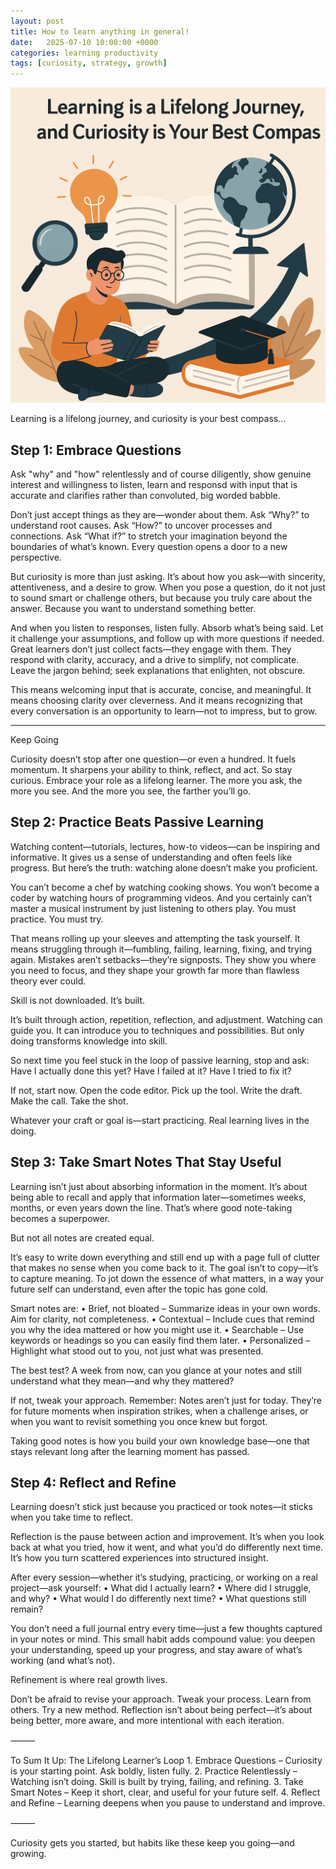 ```yaml
---
layout: post
title: How to learn anything in general!
date:   2025-07-10 10:00:00 +0000
categories: learning productivity
tags: [curiosity, strategy, growth]
---
```


![Learning is a Lifelong Journey](/images/assets/Learning.png)

Learning is a lifelong journey, and curiosity is your best compass...

## Step 1: Embrace Questions

Ask "why" and "how" relentlessly and of course diligently, show genuine interest and willingness to listen, learn and responsd with input that is accurate and clarifies rather than convoluted, big worded babble.

Don’t just accept things as they are—wonder about them. Ask “Why?” to understand root causes. Ask “How?” to uncover processes and connections. Ask “What if?” to stretch your imagination beyond the boundaries of what’s known. Every question opens a door to a new perspective.

But curiosity is more than just asking. It’s about how you ask—with sincerity, attentiveness, and a desire to grow. When you pose a question, do it not just to sound smart or challenge others, but because you truly care about the answer. Because you want to understand something better.

And when you listen to responses, listen fully. Absorb what’s being said. Let it challenge your assumptions, and follow up with more questions if needed. Great learners don’t just collect facts—they engage with them. They respond with clarity, accuracy, and a drive to simplify, not complicate. Leave the jargon behind; seek explanations that enlighten, not obscure.

This means welcoming input that is accurate, concise, and meaningful. It means choosing clarity over cleverness. And it means recognizing that every conversation is an opportunity to learn—not to impress, but to grow.

---

Keep Going

Curiosity doesn’t stop after one question—or even a hundred. It fuels momentum. It sharpens your ability to think, reflect, and act. So stay curious. Embrace your role as a lifelong learner. The more you ask, the more you see. And the more you see, the farther you’ll go.

## Step 2: Practice Beats Passive Learning

Watching content—tutorials, lectures, how-to videos—can be inspiring and informative. It gives us a sense of understanding and often feels like progress. But here’s the truth: watching alone doesn’t make you proficient.

You can’t become a chef by watching cooking shows. You won’t become a coder by watching hours of programming videos. And you certainly can’t master a musical instrument by just listening to others play. You must practice. You must try.

That means rolling up your sleeves and attempting the task yourself. It means struggling through it—fumbling, failing, learning, fixing, and trying again. Mistakes aren’t setbacks—they’re signposts. They show you where you need to focus, and they shape your growth far more than flawless theory ever could.

Skill is not downloaded. It’s built.

It’s built through action, repetition, reflection, and adjustment. Watching can guide you. It can introduce you to techniques and possibilities. But only doing transforms knowledge into skill.

So next time you feel stuck in the loop of passive learning, stop and ask:
Have I actually done this yet? Have I failed at it? Have I tried to fix it?

If not, start now.
Open the code editor.
Pick up the tool.
Write the draft.
Make the call.
Take the shot.

Whatever your craft or goal is—start practicing. Real learning lives in the doing.

## Step 3: Take Smart Notes That Stay Useful

Learning isn’t just about absorbing information in the moment. It’s about being able to recall and apply that information later—sometimes weeks, months, or even years down the line. That’s where good note-taking becomes a superpower.

But not all notes are created equal.

It’s easy to write down everything and still end up with a page full of clutter that makes no sense when you come back to it. The goal isn’t to copy—it’s to capture meaning. To jot down the essence of what matters, in a way your future self can understand, even after the topic has gone cold.

Smart notes are:
	•	Brief, not bloated – Summarize ideas in your own words. Aim for clarity, not completeness.
	•	Contextual – Include cues that remind you why the idea mattered or how you might use it.
	•	Searchable – Use keywords or headings so you can easily find them later.
	•	Personalized – Highlight what stood out to you, not just what was presented.

The best test? A week from now, can you glance at your notes and still understand what they mean—and why they mattered?

If not, tweak your approach. Remember: Notes aren’t just for today. They’re for future moments when inspiration strikes, when a challenge arises, or when you want to revisit something you once knew but forgot.

Taking good notes is how you build your own knowledge base—one that stays relevant long after the learning moment has passed.

## Step 4: Reflect and Refine

Learning doesn’t stick just because you practiced or took notes—it sticks when you take time to reflect.

Reflection is the pause between action and improvement. It’s when you look back at what you tried, how it went, and what you’d do differently next time. It’s how you turn scattered experiences into structured insight.

After every session—whether it’s studying, practicing, or working on a real project—ask yourself:
	•	What did I actually learn?
	•	Where did I struggle, and why?
	•	What would I do differently next time?
	•	What questions still remain?

You don’t need a full journal entry every time—just a few thoughts captured in your notes or mind. This small habit adds compound value: you deepen your understanding, speed up your progress, and stay aware of what’s working (and what’s not).

Refinement is where real growth lives.

Don’t be afraid to revise your approach. Tweak your process. Learn from others. Try a new method. Reflection isn’t about being perfect—it’s about being better, more aware, and more intentional with each iteration.

⸻

To Sum It Up: The Lifelong Learner’s Loop
	1.	Embrace Questions – Curiosity is your starting point. Ask boldly, listen fully.
	2.	Practice Relentlessly – Watching isn’t doing. Skill is built by trying, failing, and refining.
	3.	Take Smart Notes – Keep it short, clear, and useful for your future self.
	4.	Reflect and Refine – Learning deepens when you pause to understand and improve.

⸻

Curiosity gets you started, but habits like these keep you going—and growing.
